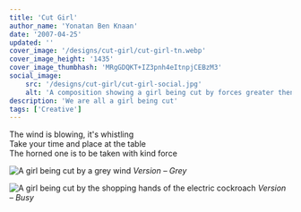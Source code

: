 ```yaml
---
title: 'Cut Girl'
author_name: 'Yonatan Ben Knaan'
date: '2007-04-25'
updated: ''
cover_image: '/designs/cut-girl/cut-girl-tn.webp'
cover_image_height: '1435'
cover_image_thumbhash: 'MRgGDQKT+IZ3pnh4eItnpjCEBzM3'
social_image: 
    src: '/designs/cut-girl/cut-girl-social.jpg'
    alt: 'A composition showing a girl being cut by forces greater then us'
description: 'We are all a girl being cut'
tags: ['Creative']
---
```

The wind is blowing, it's whistling  
Take your time and place at the table  
The horned one is to be taken with kind force

![A girl being cut by a grey wind](/designs/cut-girl/cut-girl-GreyWind.webp)
*Version – Grey*

![A girl being cut by the shopping hands of the electric cockroach](/designs/cut-girl/cut-girl.webp)
*Version – Busy*